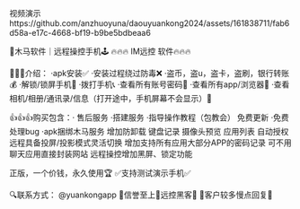 视频演示https://github.com/anzhuoyuna/daouyuankong2024/assets/161838711/fab6d58a-e17c-4668-bf19-b9be5bdbeaa6

🧩木马软件｜远程操控手机🕹 🔥🔥🔥 IM远控 软件🔥🔥🔥

👏👏👏介绍： ·apk安装✅ ·安装过程绕过防毒❌ ·盗币，盗u，盗卡，盗刷，银行转账💰 ·解锁/锁屏手机🔐 ·拨打手机📞 ·查看所有账号密码📝 ·查看所有app/浏览器👀 ·查看相机/相册/通讯录/信息（打开途中，手机屏幕不会显示）📵

👍👍👍购买包含：·
售后服务 ·搭建服务 ·指导操作教程（包教会） 
免费更新 ·免费处理bug ·apk捆绑木马服务 
增加防卸载 
键盘记录
摄像头预览
应用列表
自动授权
远程具备投屏/投影模式灵活切换
增加支持所有应用大部分APP的密码记录
可不用聊天应用直接封装网站
远程操控增加黑屏、锁定功能

正版，一个价钱，永久使用🏆 ✅支持测试演示手机✅

🔍联系方式： @yuankongapp 💯信誉至上💯远控黑客🦞 🔔客户较多慢点回复🔔
